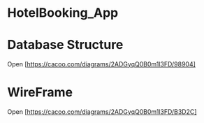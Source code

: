 # HotelBooking_App

# Database Structure
Open [https://cacoo.com/diagrams/2ADGyqQ0B0m1l3FD/98904]

# WireFrame
Open [https://cacoo.com/diagrams/2ADGyqQ0B0m1l3FD/B3D2C]